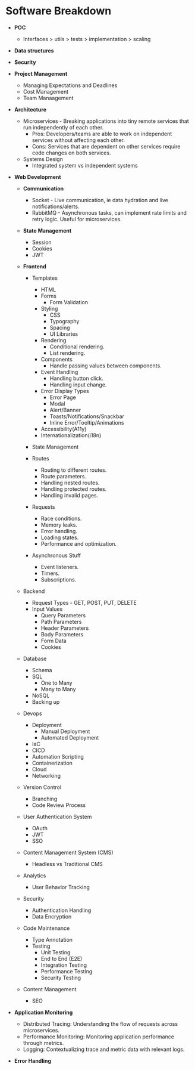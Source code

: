 # Software Breakdown

- **POC**
  - Interfaces > utils > tests > implementation > scaling
- **Data structures**
- **Security**
- **Project Management**
  - Managing Expectations and Deadlines
  - Cost Management
  - Team Manaagement
- **Architecture**
  - Microservices - Breaking applications into tiny remote services that run independently of each other.
    - Pros: Developers/teams are able to work on independent services without affecting each other.
    - Cons: Services that are dependent on other services require code changes on both services.
  - Systems Design
    - Integrated system vs independent systems
- **Web Development**

  - **Communication**
    - Socket - Live communication, ie data hydration and live notifications/alerts.
    - RabbitMQ - Asynchronous tasks, can implement rate limits and retry logic. Useful for microservices.
  - **State Management**
    - Session
    - Cookies
    - JWT
  - **Frontend**

    - Templates

      - HTML
      - Forms
        - Form Validation
      - Styling
        - CSS
        - Typography
        - Spacing
        - UI Libraries
      - Rendering
        - Conditional rendering.
        - List rendering.
      - Components
        - Handle passing values between components.
      - Event Handling
        - Handling button click.
        - Handling input change.
      - Error Display Types
        - Error Page
        - Modal
        - Alert/Banner
        - Toasts/Notifications/Snackbar
        - Inline Error/Tooltip/Animations
      - Accessibility(A11y)
      - Internationalization(i18n)

    - State Management
    - Routes
      - Routing to different routes.
      - Route parameters.
      - Handling nested routes.
      - Handling protected routes.
      - Handling invalid pages.
    - Requests
      - Race conditions.
      - Memory leaks.
      - Error handling.
      - Loading states.
      - Performance and optimization.
    - Asynchronous Stuff
      - Event listeners.
      - Timers.
      - Subscriptions.

  - Backend
    - Request Types - GET, POST, PUT, DELETE
    - Input Values
      - Query Parameters
      - Path Parameters
      - Header Parameters
      - Body Parameters
      - Form Data
      - Cookies
  - Database
    - Schema
    - SQL
      - One to Many
      - Many to Many
    - NoSQL
    - Backing up
  - Devops
    - Deployment
      - Manual Deployment
      - Automated Deployment
    - IaC
    - CICD
    - Automation Scripting
    - Containerization
    - Cloud
    - Networking
  - Version Control
    - Branching
    - Code Review Process
  - User Authentication System
    - OAuth
    - JWT
    - SSO
  - Content Management System (CMS)
    - Headless vs Traditional CMS
  - Analytics
    - User Behavior Tracking
  - Security
    - Authentication Handling
    - Data Encryption
  - Code Maintenance
    - Type Annotation
    - Testing
      - Unit Testing
      - End to End (E2E)
      - Integration Testing
      - Performance Testing
      - Security Testing
  - Content Management
    - SEO

- **Application Monitoring**
  - Distributed Tracing: Understanding the flow of requests across microservices.
  - Performance Monitoring: Monitoring application performance through metrics.
  - Logging: Contextualizing trace and metric data with relevant logs.
- **Error Handling**
